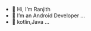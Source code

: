 - 👋 Hi, I’m Ranjith
- 👀 I’m an Android Developer ...
- 🌱 kotlin,Java ...


<!---
Ranjithfh17/Ranjithfh17 is a ✨ special ✨ repository because its `README.md` (this file) appears on your GitHub profile.
You can click the Preview link to take a look at your changes.
--->

